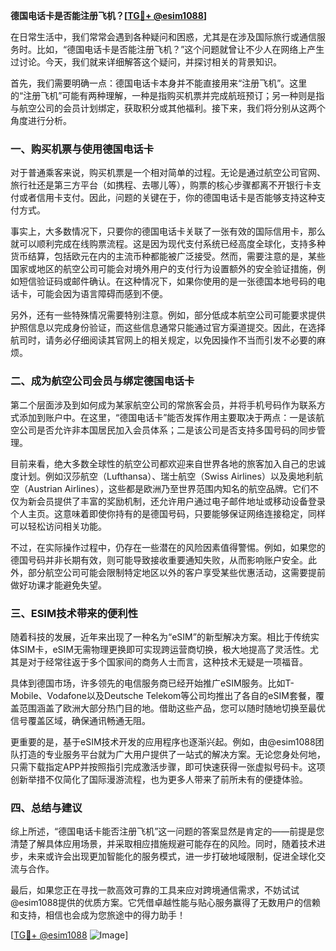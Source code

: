 **德国电话卡是否能注册飞机？[[TG💪+ @esim1088](https://t.me/s/esim1088)]**

在日常生活中，我们常常会遇到各种疑问和困惑，尤其是在涉及国际旅行或通信服务时。比如，“德国电话卡是否能注册飞机？”这个问题就曾让不少人在网络上产生过讨论。今天，我们就来详细解答这个疑问，并探讨相关的背景知识。

首先，我们需要明确一点：德国电话卡本身并不能直接用来“注册飞机”。这里的“注册飞机”可能有两种理解，一种是指购买机票并完成航班预订；另一种则是指与航空公司的会员计划绑定，获取积分或其他福利。接下来，我们将分别从这两个角度进行分析。

### 一、购买机票与使用德国电话卡

对于普通乘客来说，购买机票是一个相对简单的过程。无论是通过航空公司官网、旅行社还是第三方平台（如携程、去哪儿等），购票的核心步骤都离不开银行卡支付或者信用卡支付。因此，问题的关键在于，你的德国电话卡是否能够支持这种支付方式。

事实上，大多数情况下，只要你的德国电话卡关联了一张有效的国际信用卡，那么就可以顺利完成在线购票流程。这是因为现代支付系统已经高度全球化，支持多种货币结算，包括欧元在内的主流币种都能被广泛接受。然而，需要注意的是，某些国家或地区的航空公司可能会对境外用户的支付行为设置额外的安全验证措施，例如短信验证码或邮件确认。在这种情况下，如果你使用的是一张德国本地号码的电话卡，可能会因为语言障碍而感到不便。

另外，还有一些特殊情况需要特别注意。例如，部分低成本航空公司可能要求提供护照信息以完成身份验证，而这些信息通常只能通过官方渠道提交。因此，在选择航司时，请务必仔细阅读其官网上的相关规定，以免因操作不当而引发不必要的麻烦。

### 二、成为航空公司会员与绑定德国电话卡

第二个层面涉及到如何成为某家航空公司的常旅客会员，并将手机号码作为联系方式添加到账户中。在这里，“德国电话卡”能否发挥作用主要取决于两点：一是该航空公司是否允许非本国居民加入会员体系；二是该公司是否支持多国号码的同步管理。

目前来看，绝大多数全球性的航空公司都欢迎来自世界各地的旅客加入自己的忠诚度计划。例如汉莎航空（Lufthansa）、瑞士航空（Swiss Airlines）以及奥地利航空（Austrian Airlines），这些都是欧洲乃至世界范围内知名的航空品牌。它们不仅为新会员提供了丰富的奖励机制，还允许用户通过电子邮件地址或移动设备登录个人主页。这意味着即使你持有的是德国号码，只要能够保证网络连接稳定，同样可以轻松访问相关功能。

不过，在实际操作过程中，仍存在一些潜在的风险因素值得警惕。例如，如果您的德国号码并非长期有效，则可能导致接收重要通知失败，从而影响账户安全。此外，部分航空公司可能会限制特定地区以外的客户享受某些优惠活动，这需要提前做好功课才能避免失望。

### 三、ESIM技术带来的便利性

随着科技的发展，近年来出现了一种名为“eSIM”的新型解决方案。相比于传统实体SIM卡，eSIM无需物理更换即可实现跨运营商切换，极大地提高了灵活性。尤其是对于经常往返于多个国家间的商务人士而言，这种技术无疑是一项福音。

具体到德国市场，许多领先的电信服务商已经开始推广eSIM服务。比如T-Mobile、Vodafone以及Deutsche Telekom等公司均推出了各自的eSIM套餐，覆盖范围涵盖了欧洲大部分热门目的地。借助这些产品，您可以随时随地切换至最优信号覆盖区域，确保通讯畅通无阻。

更重要的是，基于eSIM技术开发的应用程序也逐渐兴起。例如，由@esim1088团队打造的专业服务平台就为广大用户提供了一站式的解决方案。无论您身处何地，只需下载指定APP并按照指引完成激活步骤，即可快速获得一张虚拟号码卡。这项创新举措不仅简化了国际漫游流程，也为更多人带来了前所未有的便捷体验。

### 四、总结与建议

综上所述，“德国电话卡能否注册飞机”这一问题的答案显然是肯定的——前提是您清楚了解具体应用场景，并采取相应措施规避可能存在的风险。同时，随着技术进步，未来或许会出现更加智能化的服务模式，进一步打破地域限制，促进全球化交流与合作。

最后，如果您正在寻找一款高效可靠的工具来应对跨境通信需求，不妨试试@esim1088提供的优质方案。它凭借卓越性能与贴心服务赢得了无数用户的信赖和支持，相信也会成为您旅途中的得力助手！

[[TG💪+ @esim1088](https://t.me/s/esim1088) ![Image](https://i.postimg.cc/4NQfJmqS/Snipaste-2025-05-13-00-14-12.png)]